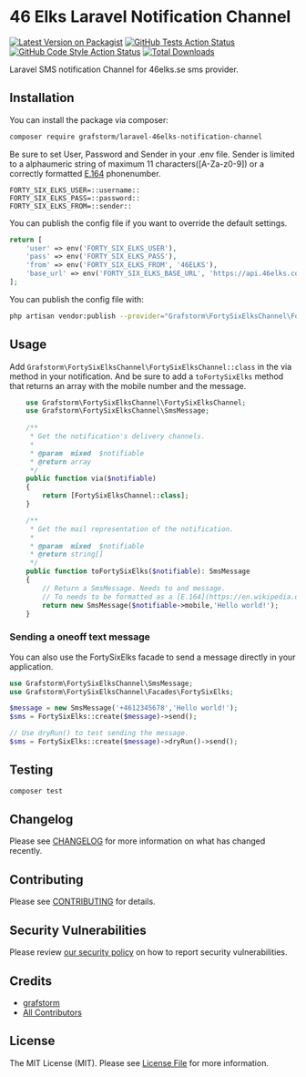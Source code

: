 # 46 Elks Laravel Notification Channel

[![Latest Version on Packagist](https://img.shields.io/packagist/v/grafstorm/laravel-46elks-notification-channel.svg?style=flat-square)](https://packagist.org/packages/grafstorm/laravel-46elks-notification-channel)
[![GitHub Tests Action Status](https://img.shields.io/github/workflow/status/argia-andreas/laravel-46elks-notification-channel/run-tests?label=tests)](https://github.com/argia-andreas/laravel-46elks-notification-channel/actions?query=workflow%3ATests+branch%3Amaster)
[![GitHub Code Style Action Status](https://img.shields.io/github/workflow/status/argia-andreas/laravel-46elks-notification-channel/Check%20&%20fix%20styling?label=code%20style)](https://github.com/argia-andreas/laravel-46elks-notification-channel/actions?query=workflow%3A"Check+%26+fix+styling"+branch%3Amaster)
[![Total Downloads](https://img.shields.io/packagist/dt/grafstorm/laravel-46elks-notification-channel.svg?style=flat-square)](https://packagist.org/packages/grafstorm/laravel-46elks-notification-channel)


Laravel SMS notification Channel for 46elks.se sms provider.

## Installation

You can install the package via composer:

```bash
composer require grafstorm/laravel-46elks-notification-channel
```

Be sure to set User, Password and Sender in your .env file.
Sender is limited to a alphaumeric string of maximum 11 characters([A-Za-z0-9]) or a correctly formatted [E.164](https://en.wikipedia.org/wiki/E.164) phonenumber.
```dotenv
FORTY_SIX_ELKS_USER=::username::
FORTY_SIX_ELKS_PASS=::password::
FORTY_SIX_ELKS_FROM=::sender::
```

You can publish the config file if you want to override the default settings.

```php
return [
    'user' => env('FORTY_SIX_ELKS_USER'),
    'pass' => env('FORTY_SIX_ELKS_PASS'),
    'from' => env('FORTY_SIX_ELKS_FROM', '46ELKS'),
    'base_url' => env('FORTY_SIX_ELKS_BASE_URL', 'https://api.46elks.com/a1/')
];
```

You can publish the config file with:
```bash
php artisan vendor:publish --provider="Grafstorm\FortySixElksChannel\FortySixElksChannelServiceProvider" --tag="46elks-notification-channel-config"
```

## Usage

Add `Grafstorm\FortySixElksChannel\FortySixElksChannel::class` in the via method in your notification.
And be sure to add a `toFortySixElks` method that returns an array with the mobile number and the message.
```php
    use Grafstorm\FortySixElksChannel\FortySixElksChannel;
    use Grafstorm\FortySixElksChannel\SmsMessage;
    
    /**
     * Get the notification's delivery channels.
     *
     * @param  mixed  $notifiable
     * @return array
     */
    public function via($notifiable)
    {
        return [FortySixElksChannel::class];
    }

    /**
     * Get the mail representation of the notification.
     *
     * @param  mixed  $notifiable
     * @return string[]
     */
    public function toFortySixElks($notifiable): SmsMessage
    {
        // Return a SmsMessage. Needs to and message.
        // To needs to be formatted as a [E.164](https://en.wikipedia.org/wiki/E.164) phonenumber. (Eg. +4612345678)
        return new SmsMessage($notifiable->mobile,'Hello world!');
    }
```

### Sending a oneoff text message
You can also use the FortySixElks facade to send a message directly in your application.
```php
use Grafstorm\FortySixElksChannel\SmsMessage;
use Grafstorm\FortySixElksChannel\Facades\FortySixElks;

$message = new SmsMessage('+4612345678','Hello world!');
$sms = FortySixElks::create($message)->send();

// Use dryRun() to test sending the message.
$sms = FortySixElks::create($message)->dryRun()->send();
```

## Testing

```bash
composer test
```

## Changelog

Please see [CHANGELOG](CHANGELOG.md) for more information on what has changed recently.

## Contributing

Please see [CONTRIBUTING](.github/CONTRIBUTING.md) for details.

## Security Vulnerabilities

Please review [our security policy](../../security/policy) on how to report security vulnerabilities.

## Credits

- [grafstorm](https://github.com/argia-andreas)
- [All Contributors](../../contributors)

## License

The MIT License (MIT). Please see [License File](LICENSE.md) for more information.
